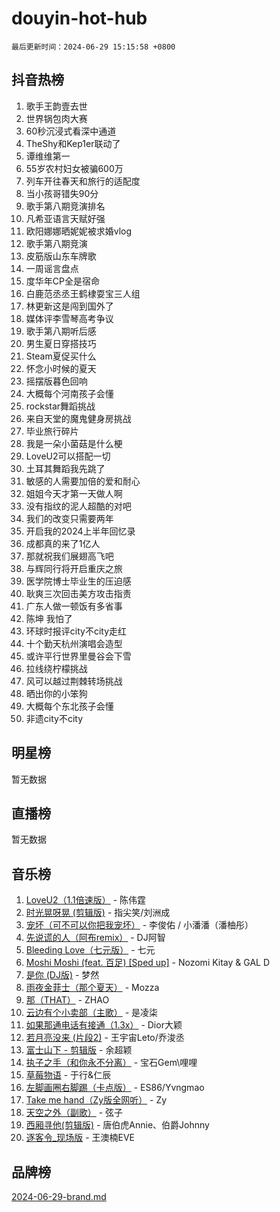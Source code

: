 # douyin-hot-hub

`最后更新时间：2024-06-29 15:15:58 +0800`

## 抖音热榜

1. 歌手王韵壹去世
1. 世界锅包肉大赛
1. 60秒沉浸式看深中通道
1. TheShy和Kep1er联动了
1. 谭维维第一
1. 55岁农村妇女被骗600万
1. 列车开往春天和旅行的适配度
1. 当小孩哥错失90分
1. 歌手第八期竞演排名
1. 凡希亚语言天赋好强
1. 欧阳娜娜晒妮妮被求婚vlog
1. 歌手第八期竞演
1. 皮筋版山东车牌歌
1. 一周谣言盘点
1. 度华年CP全是宿命
1. 白鹿范丞丞王鹤棣耍宝三人组
1. 林更新这是闯到国外了
1. 媒体评李雪琴高考争议
1. 歌手第八期听后感
1. 男生夏日穿搭技巧
1. Steam夏促买什么
1. 怀念小时候的夏天
1. 摇摆版暮色回响
1. 大概每个河南孩子会懂
1. rockstar舞蹈挑战
1. 来自天堂的魔鬼健身房挑战
1. 毕业旅行碎片
1. 我是一朵小菌菇是什么梗
1. LoveU2可以搭配一切
1. 土耳其舞蹈我先跳了
1. 敏感的人需要加倍的爱和耐心
1. 姐姐今天才第一天做人啊
1. 没有指纹的泥人超酷的对吧
1. 我们的改变只需要两年
1. 开启我的2024上半年回忆录
1. 成都真的来了1亿人
1. 那就祝我们展翅高飞吧
1. 与辉同行将开启重庆之旅
1. 医学院博士毕业生的压迫感
1. 耿爽三次回击美方攻击指责
1. 广东人做一顿饭有多省事
1. 陈坤 我怕了
1. 环球时报评city不city走红
1. 十个勤天杭州演唱会造型
1. 或许平行世界里曼谷会下雪
1. 拉线绕柠檬挑战
1. 风可以越过荆棘转场挑战
1. 晒出你的小笨狗
1. 大概每个东北孩子会懂
1. 非遗city不city

## 明星榜

暂无数据

## 直播榜

暂无数据

## 音乐榜

1. [LoveU2（1.1倍速版）](https://sf5-hl-cdn-tos.douyinstatic.com/obj/tos-cn-ve-2774/oQMeDffLaEmgMwgCOEMAFCI6INzoFPgWdD0rsa) - 陈伟霆
1. [时光晃呀晃 (剪辑版)](https://sf3-cdn-tos.douyinstatic.com/obj/tos-cn-ve-2774/o8ACeQem3gwI1x3GIYGAfKG0LJebKFRJDwRwyW) - 指尖笑/刘洲成
1. [宠坏（可不可以你把我宠坏）](https://sf5-hl-cdn-tos.douyinstatic.com/obj/tos-cn-ve-2774/ocWI8ft2gd0rAfXKzvKGeMQM6fVLTLfA8UJzwl) - 李俊佑 / 小潘潘（潘柚彤）
1. [先说谎的人（阿布remix）](https://sf5-hl-cdn-tos.douyinstatic.com/obj/tos-cn-ve-2774/owQtOFmAzBgxBKDOYfeCTQTgE9cDORrOQqmCZy) - DJ阿智
1. [Bleeding Love（七元版）](https://sf5-hl-cdn-tos.douyinstatic.com/obj/tos-cn-ve-2774/oEgC9eZFHQ1MfSRnrfkzFp8AayDWqAQMABBgUs) - 七元
1. [Moshi Moshi (feat. 百足) [Sped up]](https://sf5-hl-cdn-tos.douyinstatic.com/obj/tos-cn-ve-2774/ocCPFQcXJLeroaIdQLIGAoeeYM3OAUYGDguHXz) - Nozomi Kitay & GAL D
1. [是你 (DJ版)](https://sf3-cdn-tos.douyinstatic.com/obj/tos-cn-ve-2774/1ec766e572b34c42853ce6315d426850) - 梦然
1. [雨夜金菲士（那个夏天）](https://sf3-cdn-tos.douyinstatic.com/obj/tos-cn-ve-2774/osPmPLDWQBBE2Z6bftCgYwkFaF4pEYEneXaZQs) - Mozza
1. [那（THAT）](https://sf3-cdn-tos.douyinstatic.com/obj/tos-cn-ve-2774/oIIWGeBZCnlGx9tl0gFlCfwlQbj7QWAD8HYAGg) - ZHAO
1. [云边有个小卖部（主歌）](https://sf6-cdn-tos.douyinstatic.com/obj/tos-cn-ve-2774/okvgzOZylLA4WYUHkAhpy5DrCiqAmBjiMIkJp) - 是凌柒
1. [如果那通电话有接通（1.3x）](https://sf27-cdn-tos.douyinstatic.com/obj/tos-cn-ve-2774/ocJeJKhUhAJG8EYZiEFfGFAPkD3beMQ5mwDv1e) - Dior大颖
1. [若月亮没来 (片段2)](https://sf3-cdn-tos.douyinstatic.com/obj/tos-cn-ve-2774/ocQavLLjkCOeDxGyYeIMGgNAIwJ0QXE1Ve3Fzv) - 王宇宙Leto/乔浚丞
1. [富士山下 - 剪辑版](https://sf5-hl-cdn-tos.douyinstatic.com/obj/tos-cn-ve-2774/o4QGmeUZhQXvtC5BDkogeQni8WbdCBUJEYI12v) - 余超颖
1. [执子之手（和你永不分离）](https://sf5-hl-cdn-tos.douyinstatic.com/obj/tos-cn-ve-2774/oU4mUWISThYfqtA61VOl8PAQGeK2LGGQfFCZfY) - 宝石Gem\哩哩
1. [草莓物语](https://sf3-cdn-tos.douyinstatic.com/obj/tos-cn-ve-2774/okynhJ7jEAIIZBfsLgYMEI8QC3WbQNN66RKzhT) - 于行&仁辰
1. [左脚画圈右脚踢（卡点版）](https://sf5-hl-cdn-tos.douyinstatic.com/obj/tos-cn-ve-2774/oAoAIr8BJv8B7W4CEBMsaSfDWrAiF4izwIDMJg) - ES86/Yvngmao
1. [Take me hand（Zy版全网听）](https://sf27-cdn-tos.douyinstatic.com/obj/tos-cn-ve-2774/owyUoUuVpA1I7BiszAYMSqbGseWQw8P7Ea2BiR) - Zy
1. [天空之外（副歌）](https://sf5-hl-cdn-tos.douyinstatic.com/obj/tos-cn-ve-2774/oAYn0BTp8jS8iSyZSHMUWAikyvAWI1c7aiJTr) - 弦子
1. [西厢寻他(剪辑版)](https://sf5-hl-cdn-tos.douyinstatic.com/obj/tos-cn-ve-2774/oUsAVfAQKlRNxEv5qxvIB8o5qmIWUcXbzJKJhw) - 唐伯虎Annie、伯爵Johnny
1. [逐客令_现场版](https://sf5-hl-cdn-tos.douyinstatic.com/obj/tos-cn-ve-2774/okjvqFftEMAIgLPvI8f4MT5CZVyxmDQdBOwjBv) - 王澳楠EVE

## 品牌榜

[2024-06-29-brand.md](2024-06-29-brand.md)
